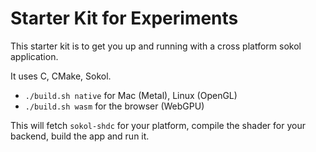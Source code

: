 # Starter Kit for Experiments

This starter kit is to get you up and running with a cross platform sokol application.

It uses C, CMake, Sokol.

- `./build.sh native` for Mac (Metal), Linux (OpenGL) 
- `./build.sh wasm` for the browser (WebGPU)

This will fetch `sokol-shdc` for your platform, compile the shader for your
backend, build the app and run it.



